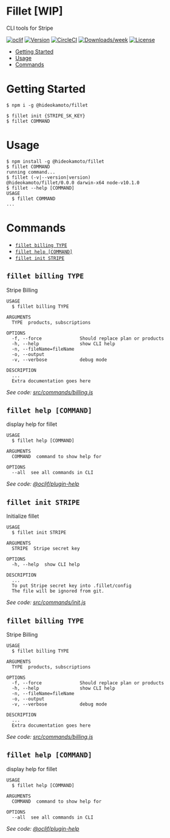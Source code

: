 Fillet [WIP]
======

CLI tools for Stripe 

[![oclif](https://img.shields.io/badge/cli-oclif-brightgreen.svg)](https://oclif.io)
[![Version](https://img.shields.io/npm/v/@hideokamoto/fillet.svg)](https://www.npmjs.com/package/@hideokamoto/fillet)
[![CircleCI](https://circleci.com/gh/hideokamoto/fillet/tree/master.svg?style=shield)](https://circleci.com/gh/hideokamoto/fillet/tree/master)
[![Downloads/week](https://img.shields.io/npm/dw/fillet.svg)](https://npmjs.org/package/@hideokamoto/fillet)
[![License](https://img.shields.io/npm/l/@hideokamoto/fillet.svg)](https://github.com/hideokamoto/fillet/blob/master/package.json)

<!-- toc -->
* [Getting Started](#getting-started)
* [Usage](#usage)
* [Commands](#commands)
<!-- tocstop -->
# Getting Started

```sh-session
$ npm i -g @hideokamoto/fillet

$ fillet init {STRIPE_SK_KEY}
$ fillet COMMAND
```

# Usage
<!-- usage -->
```sh-session
$ npm install -g @hideokamoto/fillet
$ fillet COMMAND
running command...
$ fillet (-v|--version|version)
@hideokamoto/fillet/0.0.0 darwin-x64 node-v10.1.0
$ fillet --help [COMMAND]
USAGE
  $ fillet COMMAND
...
```
<!-- usagestop -->
# Commands
<!-- commands -->
* [`fillet billing TYPE`](#fillet-billing-type)
* [`fillet help [COMMAND]`](#fillet-help-command)
* [`fillet init STRIPE`](#fillet-init-stripe)

## `fillet billing TYPE`

Stripe Billing

```
USAGE
  $ fillet billing TYPE

ARGUMENTS
  TYPE  products, subscriptions

OPTIONS
  -f, --force              Should replace plan or products
  -h, --help               show CLI help
  -n, --fileName=fileName
  -o, --output
  -v, --verbose            debug mode

DESCRIPTION
  ...
  Extra documentation goes here
```

_See code: [src/commands/billing.js](https://github.com/hideokamoto/fillet/blob/v0.0.0/src/commands/billing.js)_

## `fillet help [COMMAND]`

display help for fillet

```
USAGE
  $ fillet help [COMMAND]

ARGUMENTS
  COMMAND  command to show help for

OPTIONS
  --all  see all commands in CLI
```

_See code: [@oclif/plugin-help](https://github.com/oclif/plugin-help/blob/v2.1.0/src/commands/help.ts)_

## `fillet init STRIPE`

Initialize fillet

```
USAGE
  $ fillet init STRIPE

ARGUMENTS
  STRIPE  Stripe secret key

OPTIONS
  -h, --help  show CLI help

DESCRIPTION
  ...
  To put Stripe secret key into .fillet/config
  The file will be ignored from git.
```

_See code: [src/commands/init.js](https://github.com/hideokamoto/fillet/blob/v0.0.0/src/commands/init.js)_
<!-- commandsstop -->

## `fillet billing TYPE`

Stripe Billing

```
USAGE
  $ fillet billing TYPE

ARGUMENTS
  TYPE  products, subscriptions

OPTIONS
  -f, --force              Should replace plan or products
  -h, --help               show CLI help
  -n, --fileName=fileName
  -o, --output
  -v, --verbose            debug mode

DESCRIPTION
  ...
  Extra documentation goes here
```

_See code: [src/commands/billing.js](https://github.com/hideokamoto/fillet/blob/v0.0.0/src/commands/billing.js)_

## `fillet help [COMMAND]`

display help for fillet

```
USAGE
  $ fillet help [COMMAND]

ARGUMENTS
  COMMAND  command to show help for

OPTIONS
  --all  see all commands in CLI
```

_See code: [@oclif/plugin-help](https://github.com/oclif/plugin-help/blob/v2.1.0/src/commands/help.ts)_
